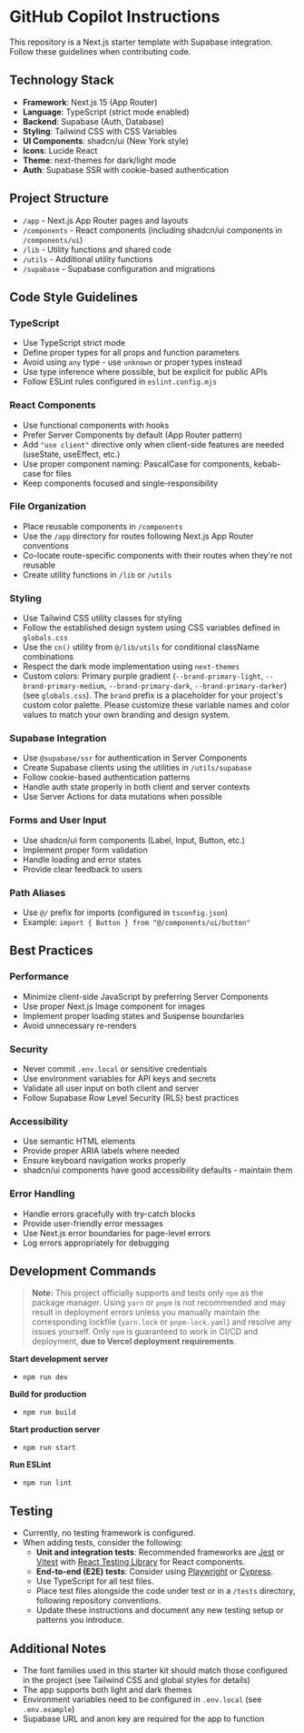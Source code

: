 # GitHub Copilot Instructions

This repository is a Next.js starter template with Supabase integration. Follow these guidelines when contributing code.

## Technology Stack

- **Framework**: Next.js 15 (App Router)
- **Language**: TypeScript (strict mode enabled)
- **Backend**: Supabase (Auth, Database)
- **Styling**: Tailwind CSS with CSS Variables
- **UI Components**: shadcn/ui (New York style)
- **Icons**: Lucide React
- **Theme**: next-themes for dark/light mode
- **Auth**: Supabase SSR with cookie-based authentication

## Project Structure

- `/app` - Next.js App Router pages and layouts
- `/components` - React components (including shadcn/ui components in `/components/ui`)
- `/lib` - Utility functions and shared code
- `/utils` - Additional utility functions
- `/supabase` - Supabase configuration and migrations

## Code Style Guidelines

### TypeScript

- Use TypeScript strict mode
- Define proper types for all props and function parameters
- Avoid using `any` type - use `unknown` or proper types instead
- Use type inference where possible, but be explicit for public APIs
- Follow ESLint rules configured in `eslint.config.mjs`

### React Components

- Use functional components with hooks
- Prefer Server Components by default (App Router pattern)
- Add `"use client"` directive only when client-side features are needed (useState, useEffect, etc.)
- Use proper component naming: PascalCase for components, kebab-case for files
- Keep components focused and single-responsibility

### File Organization

- Place reusable components in `/components`
- Use the `/app` directory for routes following Next.js App Router conventions
- Co-locate route-specific components with their routes when they're not reusable
- Create utility functions in `/lib` or `/utils`

### Styling

- Use Tailwind CSS utility classes for styling
- Follow the established design system using CSS variables defined in `globals.css`
- Use the `cn()` utility from `@/lib/utils` for conditional className combinations
- Respect the dark mode implementation using `next-themes`
- Custom colors: Primary purple gradient (`--brand-primary-light`, `--brand-primary-medium`, `--brand-primary-dark`, `--brand-primary-darker`) (see `globals.css`). 
  The `brand` prefix is a placeholder for your project's custom color palette. Please customize these variable names and color values to match your own branding and design system.

### Supabase Integration

- Use `@supabase/ssr` for authentication in Server Components
- Create Supabase clients using the utilities in `/utils/supabase`
- Follow cookie-based authentication patterns
- Handle auth state properly in both client and server contexts
- Use Server Actions for data mutations when possible

### Forms and User Input

- Use shadcn/ui form components (Label, Input, Button, etc.)
- Implement proper form validation
- Handle loading and error states
- Provide clear feedback to users

### Path Aliases

- Use `@/` prefix for imports (configured in `tsconfig.json`)
- Example: `import { Button } from "@/components/ui/button"`

## Best Practices

### Performance

- Minimize client-side JavaScript by preferring Server Components
- Use proper Next.js Image component for images
- Implement proper loading states and Suspense boundaries
- Avoid unnecessary re-renders

### Security

- Never commit `.env.local` or sensitive credentials
- Use environment variables for API keys and secrets
- Validate all user input on both client and server
- Follow Supabase Row Level Security (RLS) best practices

### Accessibility

- Use semantic HTML elements
- Provide proper ARIA labels where needed
- Ensure keyboard navigation works properly
- shadcn/ui components have good accessibility defaults - maintain them

### Error Handling

- Handle errors gracefully with try-catch blocks
- Provide user-friendly error messages
- Use Next.js error boundaries for page-level errors
- Log errors appropriately for debugging

## Development Commands

> **Note:** This project officially supports and tests only `npm` as the package manager. Using `yarn` or `pnpm` is not recommended and may result in deployment errors unless you manually maintain the corresponding lockfile (`yarn.lock` or `pnpm-lock.yaml`) and resolve any issues yourself. Only `npm` is guaranteed to work in CI/CD and deployment, **due to Vercel deployment requirements**.

**Start development server**
- `npm run dev`

<!--
**Unofficial commands for alternative package managers (unsupported):**
- `yarn dev`
- `pnpm dev`
-->

**Build for production**
- `npm run build`

<!--
- `yarn build`
- `pnpm build`
-->

**Start production server**
- `npm run start`

<!--
- `yarn start`
- `pnpm start`
-->

**Run ESLint**
- `npm run lint`

<!--
- `yarn lint`
- `pnpm lint`
-->
## Testing

- Currently, no testing framework is configured.
- When adding tests, consider the following:
  - **Unit and integration tests**: Recommended frameworks are [Jest](https://jestjs.io/) or [Vitest](https://vitest.dev/) with [React Testing Library](https://testing-library.com/docs/react-testing-library/intro/) for React components.
  - **End-to-end (E2E) tests**: Consider using [Playwright](https://playwright.dev/) or [Cypress](https://www.cypress.io/).
  - Use TypeScript for all test files.
  - Place test files alongside the code under test or in a `/tests` directory, following repository conventions.
  - Update these instructions and document any new testing setup or patterns you introduce.

## Additional Notes

- The font families used in this starter kit should match those configured in the project (see Tailwind CSS and global styles for details)
- The app supports both light and dark themes
- Environment variables need to be configured in `.env.local` (see `.env.example`)
- Supabase URL and anon key are required for the app to function
